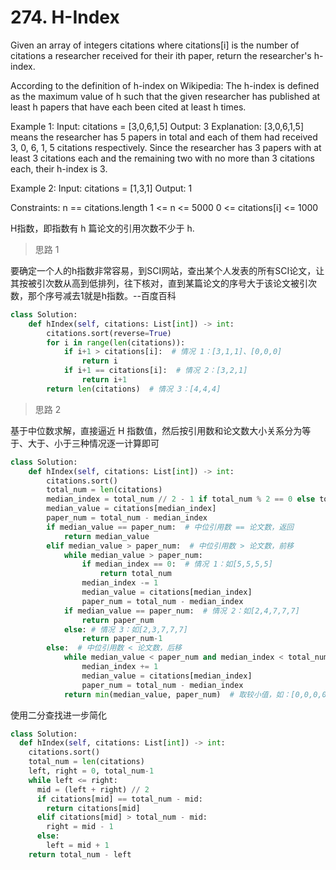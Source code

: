 # 274. H-Index

Given an array of integers citations where citations[i] is the number of citations a researcher received for their ith paper, return the researcher's h-index.

According to the definition of h-index on Wikipedia: The h-index is defined as the maximum value of h such that the given researcher has published at least h papers that have each been cited at least h times.


Example 1:
Input: citations = [3,0,6,1,5]
Output: 3
Explanation: [3,0,6,1,5] means the researcher has 5 papers in total and each of them had received 3, 0, 6, 1, 5 citations respectively.
Since the researcher has 3 papers with at least 3 citations each and the remaining two with no more than 3 citations each, their h-index is 3.

Example 2:
Input: citations = [1,3,1]
Output: 1
 

Constraints:
n == citations.length
1 <= n <= 5000
0 <= citations[i] <= 1000



H指数，即指数有 h 篇论文的引用次数不少于 h.


> 思路 1

要确定一个人的h指数非常容易，到SCI网站，查出某个人发表的所有SCI论文，让其按被引次数从高到低排列，往下核对，直到某篇论文的序号大于该论文被引次数，那个序号减去1就是h指数。--百度百科

```python        
class Solution:
    def hIndex(self, citations: List[int]) -> int:        
        citations.sort(reverse=True)
        for i in range(len(citations)):
            if i+1 > citations[i]:  # 情况 1：[3,1,1]、[0,0,0]
                return i
            if i+1 == citations[i]:  # 情况 2：[3,2,1]
                return i+1                
        return len(citations)  # 情况 3：[4,4,4]
```


> 思路 2

基于中位数求解，直接逼近 H 指数值，然后按引用数和论文数大小关系分为等于、大于、小于三种情况逐一计算即可

```python
class Solution:
    def hIndex(self, citations: List[int]) -> int:
        citations.sort()
        total_num = len(citations)
        median_index = total_num // 2 - 1 if total_num % 2 == 0 else total_num//2  # 求中位数
        median_value = citations[median_index]
        paper_num = total_num - median_index
        if median_value == paper_num:  # 中位引用数 == 论文数，返回
            return median_value
        elif median_value > paper_num:  # 中位引用数 > 论文数，前移
            while median_value > paper_num:
                if median_index == 0:  # 情况 1：如[5,5,5,5]
                    return total_num
                median_index -= 1
                median_value = citations[median_index]
                paper_num = total_num - median_index
            if median_value == paper_num:  # 情况 2：如[2,4,7,7,7]
                return paper_num
            else: # 情况 3：如[2,3,7,7,7]
                return paper_num-1
        else:  # 中位引用数 < 论文数，后移
            while median_value < paper_num and median_index < total_num-1:
                median_index += 1
                median_value = citations[median_index]
                paper_num = total_num - median_index
            return min(median_value, paper_num)  # 取较小值，如：[0,0,0,0] [0,0,0,5]
```

使用二分查找进一步简化

```python
class Solution:
  def hIndex(self, citations: List[int]) -> int:
    citations.sort()
    total_num = len(citations)
    left, right = 0, total_num-1
    while left <= right:
      mid = (left + right) // 2
      if citations[mid] == total_num - mid:
        return citations[mid]
      elif citations[mid] > total_num - mid:
        right = mid - 1
      else:
        left = mid + 1
    return total_num - left
```
